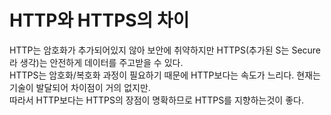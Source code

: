 # HTTP와 HTTPS의 차이

HTTP는 암호화가 추가되어있지 않아 보안에 취약하지만 HTTPS(추가된 S는 Secure라 생각)는 안전하게 데이터를 주고받을 수 있다. <br>
HTTPS는 암호화/복호화 과정이 필요하기 때문에 HTTP보다는 속도가 느리다. 현재는 기술이 발달되어 차이점이 거의 없지만. <br>
따라서 HTTP보다는 HTTPS의 장점이 명확하므로 HTTPS를 지향하는것이 좋다.

